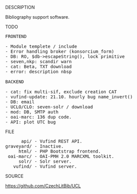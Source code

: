 
DESCRIPTION

Bibliography support software.

TODO
<pre>
FRONTEND

- Module templete / include
- Error handling broker (konsorcium_form)
- DB: RO, $db->escapeString(), lock primitive
- seven,nkp: scandir warn
- cat: Beta, TXT download
- error: description nbsp

BACKEND

- cat: fix multi-sif, exclude creation CAT
- vufind-update: 21.10. hourly bug name_invert()
- DB: email
- UCLO/CLO: seven-solr / download
- mod: DB, SMTP auth
- oai-marc: 136 dup code.
- API: plot UTC bug
</pre>
FILE
<pre>
      api/ - Vufind REST API.
graveyard/ - Inactive.
     html/ - PHP Bootstrap frontend.
 oai-marc/ - OAI-PMH 2.0 MARCXML toolkit.
     solr/ - Solr server.
   vufind/ - Vufind server.
</pre>

SOURCE

https://github.com/CzechLitBib/UCL

